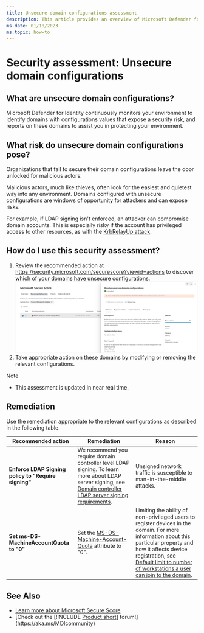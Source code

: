 ```yaml
---
title: Unsecure domain configurations assessment
description: This article provides an overview of Microsoft Defender for Identity's entities with unsecure domain configurations identity security posture assessment report.
ms.date: 01/18/2023
ms.topic: how-to
---
```


# Security assessment: Unsecure domain configurations

## What are unsecure domain configurations?

Microsoft Defender for Identity continuously monitors your environment to identify domains with configurations values that expose a security risk, and reports on these domains to assist you in protecting your environment.

## What risk do unsecure domain configurations pose?

Organizations that fail to secure their domain configurations leave the door unlocked for malicious actors.

Malicious actors, much like thieves, often look for the easiest and quietest way into any environment. Domains configured with unsecure configurations are windows of opportunity for attackers and can expose risks.

For example, if LDAP signing isn't enforced, an attacker can compromise domain accounts. This is especially risky if the account has privileged access to other resources, as with the [KrbRelayUp attack](https://www.microsoft.com/security/blog/2022/05/25/detecting-and-preventing-privilege-escalation-attacks-leveraging-kerberos-relaying-krbrelayup/).

## How do I use this security assessment?

1. Review the recommended action at <https://security.microsoft.com/securescore?viewid=actions> to discover which of your domains have unsecure configurations.
    ![Review top impacted entities and create an action plan.](media/unsecure-domain-configurations.png)
1. Take appropriate action on these domains by modifying or removing the relevant configurations.

> [!NOTE]
>
> - This assessment is updated in near real time.

## Remediation

Use the remediation appropriate to the relevant configurations as described in the following table.

| Recommended action | Remediation | Reason |
| --- | --- | --- |
|**Enforce LDAP Signing policy to "Require signing"** | We recommend you require domain controller level LDAP signing. To learn more about LDAP server signing, see [Domain controller LDAP server signing requirements](/windows/security/threat-protection/security-policy-settings/domain-controller-ldap-server-signing-requirements). | Unsigned network traffic is susceptible to man-in-the-middle attacks.
| **Set ms-DS-MachineAccountQuota to "0"**             | Set the [MS-DS-Machine-Account-Quota](/windows/win32/adschema/a-ms-ds-machineaccountquota) attribute to "0". | Limiting the ability of non-privileged users to register devices in the domain. For more information about this particular property and how it affects device registration, see [Default limit to number of workstations a user can join to the domain](/troubleshoot/windows-server/identity/default-workstation-numbers-join-domain). |

## See Also

- [Learn more about Microsoft Secure Score](/microsoft-365/security/defender/microsoft-secure-score)
- [Check out the [!INCLUDE [Product short](includes/product-short.md)] forum!](<https://aka.ms/MDIcommunity>)
